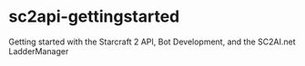 # sc2api-gettingstarted
Getting started with the Starcraft 2 API, Bot Development, and the SC2AI.net LadderManager
